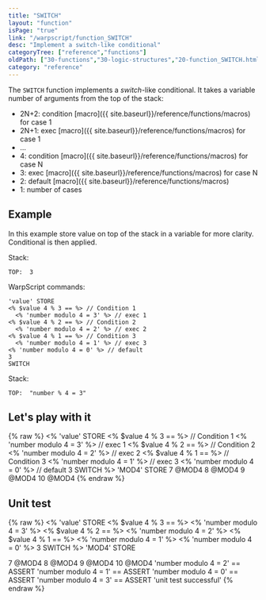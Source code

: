```yaml
---
title: "SWITCH"
layout: "function"
isPage: "true"
link: "/warpscript/function_SWITCH"
desc: "Implement a switch-like conditional"
categoryTree: ["reference","functions"]
oldPath: ["30-functions","30-logic-structures","20-function_SWITCH.html.md"]
category: "reference"
---
```



The `SWITCH` function implements a *switch*-like conditional.
It takes a variable number of arguments from the top of the stack:


* 2N+2: condition [macro]({{ site.baseurl}}/reference/functions/macros) for case 1
* 2N+1: exec [macro]({{ site.baseurl}}/reference/functions/macros) for case 1
* ...
* 4: condition [macro]({{ site.baseurl}}/reference/functions/macros) for case N
* 3: exec [macro]({{ site.baseurl}}/reference/functions/macros) for case N
* 2: default [macro]({{ site.baseurl}}/reference/functions/macros)
* 1: number of cases


## Example ##

In this example store value on top of the stack in a variable for more clarity. Conditional is then applied.

Stack:

    TOP:  3

WarpScript commands:

    'value' STORE
    <% $value 4 % 3 == %> // Condition 1
      <% 'number modulo 4 = 3' %> // exec 1
    <% $value 4 % 2 == %> // Condition 2
      <% 'number modulo 4 = 2' %> // exec 2
    <% $value 4 % 1 == %> // Condition 3
      <% 'number modulo 4 = 1' %> // exec 3
    <% 'number modulo 4 = 0' %> // default
    3
    SWITCH

Stack:

    TOP:  "number % 4 = 3"

## Let's play with it ##

{% raw %}
<warp10-warpscript-widget backend="{{backend}}"  exec-endpoint="{{execEndpoint}}">
<%
  'value' STORE
  <% $value 4 % 3 == %> // Condition 1
    <% 'number modulo 4 = 3' %> // exec 1
  <% $value 4 % 2 == %> // Condition 2
    <% 'number modulo 4 = 2' %> // exec 2
  <% $value 4 % 1 == %> // Condition 3
    <% 'number modulo 4 = 1' %> // exec 3
  <% 'number modulo 4 = 0' %> // default
  3
  SWITCH
%> 'MOD4' STORE
7 @MOD4
8 @MOD4
9 @MOD4
10 @MOD4
</warp10-warpscript-widget>
{% endraw %}    


## Unit test ##

{% raw %}
<warp10-warpscript-widget backend="{{backend}}"  exec-endpoint="{{execEndpoint}}">
<%
  'value' STORE
  <% $value 4 % 3 == %>
    <% 'number modulo 4 = 3' %>
  <% $value 4 % 2 == %>
    <% 'number modulo 4 = 2' %>
  <% $value 4 % 1 == %>
    <% 'number modulo 4 = 1' %>
  <% 'number modulo 4 = 0' %>
  3
  SWITCH
%> 'MOD4' STORE

7 @MOD4
8 @MOD4
9 @MOD4
10 @MOD4
'number modulo 4 = 2' == ASSERT
'number modulo 4 = 1' == ASSERT
'number modulo 4 = 0' == ASSERT
'number modulo 4 = 3' == ASSERT
'unit test successful'
</warp10-warpscript-widget>
{% endraw %}            
